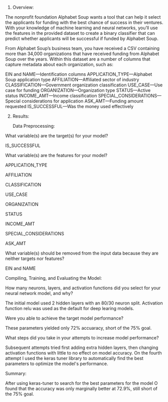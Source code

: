 1. Overview:

The nonprofit foundation Alphabet Soup wants a tool that can help it select the applicants for funding with the best chance of success in their ventures. With your knowledge of machine learning and neural networks, you’ll use the features in the provided dataset to create a binary classifier that can predict whether applicants will be successful if funded by Alphabet Soup.

From Alphabet Soup’s business team, you have received a CSV containing more than 34,000 organizations that have received funding from Alphabet Soup over the years. Within this dataset are a number of columns that capture metadata about each organization, such as:

EIN and NAME—Identification columns
APPLICATION_TYPE—Alphabet Soup application type
AFFILIATION—Affiliated sector of industry
CLASSIFICATION—Government organization classification
USE_CASE—Use case for funding
ORGANIZATION—Organization type
STATUS—Active status
INCOME_AMT—Income classification
SPECIAL_CONSIDERATIONS—Special considerations for application
ASK_AMT—Funding amount requested
IS_SUCCESSFUL—Was the money used effectively

2. Results:

   Data Preprocessing:

What variable(s) are the target(s) for your model?
 
  IS_SUCCESSFUL
  
What variable(s) are the features for your model?
  
  APPLICATION_TYPE
  
  AFFILIATION
  
  CLASSIFICATION
 
  USE_CASE
  
  ORGANIZATION
  
  STATUS
  
  INCOME_AMT
  
  SPECIAL_CONSIDERATIONS
 
  ASK_AMT
  
What variable(s) should be removed from the input data because they are neither targets nor features?
  
  EIN and NAME 

   Compiling, Training, and Evaluating the Model:


   How many neurons, layers, and activation functions did you select for your neural network model, and why?


The initial model used 2 hidden layers with an 80/30 neuron split. Activation function relu was used as the default for deep learing models.
  
   Were you able to achieve the target model performance?


These parameters yielded only 72% accuaracy, short of the 75% goal.
  
   What steps did you take in your attempts to increase model performance?


Subsequent attempts tried first adding extra hidden layers, then changing activation functions with little to no effect on model accuracy. On the fourth attempt I used the keras tuner library to automatically find the best parameters to optimize the model's performance. 



Summary:


After using keras-tuner to search for the best parameters for the model O found that the accuracy was only marginally better at 72.9%, still short of the 75% goal. 
